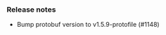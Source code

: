 ### Release notes
<!-- Please add your release notes in the following format:
- My change description (#PR/#issue)
-->

- Bump protobuf version to v1.5.9-protofile (#1148)
